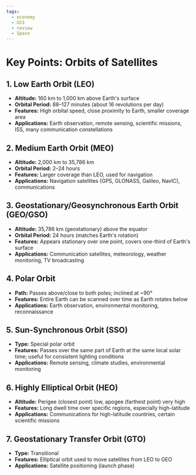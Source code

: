 ```yaml
---
tags:
  - economy
  - GS3
  - review
  - Space
---
```

# Key Points: Orbits of Satellites

## 1. Low Earth Orbit (LEO)
- **Altitude:** 160 km to 1,000 km above Earth's surface
- **Orbital Period:** 88–127 minutes (about 16 revolutions per day)
- **Features:** High orbital speed, close proximity to Earth, smaller coverage area
- **Applications:** Earth observation, remote sensing, scientific missions, ISS, many communication constellations

## 2. Medium Earth Orbit (MEO)
- **Altitude:** 2,000 km to 35,786 km
- **Orbital Period:** 2–24 hours
- **Features:** Larger coverage than LEO, used for navigation
- **Applications:** Navigation satellites (GPS, GLONASS, Galileo, NavIC), communications

## 3. Geostationary/Geosynchronous Earth Orbit (GEO/GSO)
- **Altitude:** 35,786 km (geostationary) above the equator
- **Orbital Period:** 24 hours (matches Earth's rotation)
- **Features:** Appears stationary over one point, covers one-third of Earth's surface
- **Applications:** Communication satellites, meteorology, weather monitoring, TV broadcasting

## 4. Polar Orbit
- **Path:** Passes above/close to both poles; inclined at ~90°
- **Features:** Entire Earth can be scanned over time as Earth rotates below
- **Applications:** Earth observation, environmental monitoring, reconnaissance

## 5. Sun-Synchronous Orbit (SSO)
- **Type:** Special polar orbit
- **Features:** Passes over the same part of Earth at the same local solar time; useful for consistent lighting conditions
- **Applications:** Remote sensing, climate studies, environmental monitoring

## 6. Highly Elliptical Orbit (HEO)
- **Altitude:** Perigee (closest point) low, apogee (farthest point) very high
- **Features:** Long dwell time over specific regions, especially high-latitude
- **Applications:** Communications for high-latitude countries, certain scientific missions

## 7. Geostationary Transfer Orbit (GTO)
- **Type:** Transitional
- **Features:** Elliptical orbit used to move satellites from LEO to GEO
- **Applications:** Satellite positioning (launch phase)



